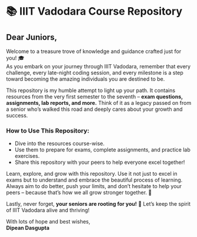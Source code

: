 # 📚 IIIT Vadodara Course Repository 

## Dear Juniors,  

Welcome to a treasure trove of knowledge and guidance crafted just for you! 🎓  
As you embark on your journey through IIIT Vadodara, remember that every challenge, every late-night coding session, and every milestone is a step toward becoming the amazing individuals you are destined to be.  

This repository is my humble attempt to light up your path. It contains resources from the very first semester to the seventh – **exam questions, assignments, lab reports, and more.** Think of it as a legacy passed on from a senior who’s walked this road and deeply cares about your growth and success.  

### How to Use This Repository:
- Dive into the resources course-wise.
- Use them to prepare for exams, complete assignments, and practice lab exercises.
- Share this repository with your peers to help everyone excel together!  

Learn, explore, and grow with this repository. Use it not just to excel in exams but to understand and embrace the beautiful process of learning. Always aim to do better, push your limits, and don’t hesitate to help your peers – because that’s how we all grow stronger together. 💪  

Lastly, never forget, **your seniors are rooting for you!** 💖 Let’s keep the spirit of IIIT Vadodara alive and thriving!  

With lots of hope and best wishes,  
**Dipean Dasgupta**  

